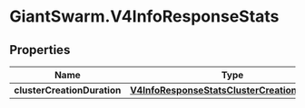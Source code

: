 # GiantSwarm.V4InfoResponseStats

## Properties

Name | Type | Description | Notes
------------ | ------------- | ------------- | -------------
**clusterCreationDuration** | [**V4InfoResponseStatsClusterCreationDuration**](V4InfoResponseStatsClusterCreationDuration.md) |  | [optional] 


